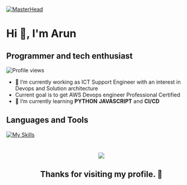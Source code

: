 [![MasterHead](https://user-images.githubusercontent.com/74038190/225813708-98b745f2-7d22-48cf-9150-083f1b00d6c9.gif)](https://github.com/Arunnpuram)

# Hi 👋, I'm Arun

## Programmer and tech enthusiast

![Profile views](https://komarev.com/ghpvc/?username=Arunnpuram&label=Profile%20views&color=0e75b6&style=flat)

- 🔭 I’m currently working as ICT Support Engineer with an interest in Devops and Solution architecture
- Current goal is to get AWS Devops engineer Professional Certified 
- 🌱 I’m currently learning **PYTHON**  **JAVASCRIPT** and **CI/CD** 

## Languages and Tools

[![My Skills](https://skillicons.dev/icons?i=bash,python,linux,git,aws,js,express,react,bitbucket,blender,powershell,visualstudio,docker,dynamodb,elasticsearch&perline=7)](https://skillicons.dev)

</p>

<h1 align="center"> <img src="https://capsule-render.vercel.app/api?type=waving&color=gradient&height=65&section=footer"/> </h1>

<h2 align="center"> Thanks for visiting my profile. 🌟</h2>
